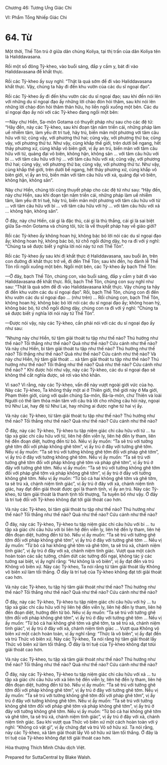  

Chương 46: Tương Ưng Giác Chi

VI: Phẩm Tổng Nhiếp Giác Chi

# 64\. Từ

Một thời, Thế Tôn trú ở giữa dân chúng Koliya, tại thị trấn của dân Koliya tên là Haliddavasana.

Rồi một số đông Tỷ-kheo, vào buổi sáng, đắp y cầm y, bát đi vào Haliddavasana để khất thực.

Rồi các Tỷ-kheo ấy suy nghĩ: “Thật là quá sớm để đi vào Haliddavasana khất thực. Vậy, chúng ta hãy đi đến khu vườn của các du sĩ ngoại đạo”.

Rồi các Tỷ-kheo ấy đi đến khu vườn các du sĩ ngoại đạo; sau khi đến nói lên với những du sĩ ngoại đạo ấy những lời chào đón hỏi thăm, sau khi nói lên những lời chào đón hỏi thăm thân hữu, họ liền ngồi xuống một bên. Các du sĩ ngoại đạo ấy nói với các Tỷ-kheo đang ngồi một bên:

—Này chư Hiền, Sa-môn Gotama có thuyết pháp như sau cho các đệ tử: “Hãy đến, này các Tỷ-kheo, sau khi đoạn tận năm triền cái, những pháp làm uế nhiễm tâm, làm yếu ớt trí tuệ, hãy trú, biến mãn một phương với tâm câu hữu với từ; cũng vậy, với phương thứ hai; cũng vậy, với phương thứ ba; cũng vậy, với phương thứ tư. Như vậy, cùng khắp thế giới, trên dưới bề ngang, hết thảy phương xứ, cùng khắp vô biên giới, vị ấy an trú, biến mãn với tâm câu hữu với từ, quảng đại vô biên, không hận, không sân … với tâm câu hữu với bi … với tâm câu hữu với hỷ … với tâm câu hữu với xả; cũng vậy, với phương thứ hai; cũng vậy, với phương thứ ba; cũng vậy, với phương thứ tư. Như vậy, cùng khắp thế giới, trên dưới bề ngang, hết thảy phương xứ, cùng khắp vô biên giới, vị ấy an trú, biến mãn với tâm câu hữu với xả, quảng đại vô biên, không hận, không sân”.

Này chư Hiền, chúng tôi cũng thuyết pháp cho các đệ tử như sau: “Hãy đến, này chư Hiền, sau khi đoạn tận năm triền cái, những pháp làm uế nhiễm tâm, làm yếu ớt trí tuệ, hãy trú, biến mãn một phương với tâm câu hữu với từ … với tâm câu hữu với bi … với tâm câu hữu với hỷ … với tâm câu hữu với xả … không hận, không sân”.

Ở đây, này chư Hiền, cái gì là đặc thù, cái gì là thù thắng, cái gì là sai biệt giữa Sa-môn Gotama và chúng tôi, tức là về thuyết pháp hay về giáo giới?

Rồi các Tỷ-kheo ấy không hoan hỷ, không bác bỏ lời nói các du sĩ ngoại đạo ấy; không hoan hỷ, không bác bỏ, từ chỗ ngồi đứng dậy, họ ra đi với ý nghĩ: “Chúng ta sẽ được biết ý nghĩa lời nói này từ nơi Thế Tôn”.

Rồi các Tỷ-kheo ấy sau khi đi khất thực ở Haliddavasana, sau buổi ăn, trên con đường đi khất thực trở về, đi đến Thế Tôn; sau khi đến, họ đảnh lễ Thế Tôn rồi ngồi xuống một bên. Ngồi một bên, các Tỷ-kheo ấy bạch Thế Tôn:

—Ở đây, bạch Thế Tôn, chúng con, vào buổi sáng, đắp y cầm y bát đi vào Haliddavasana để khất thực. Rồi, bạch Thế Tôn, chúng con suy nghĩ như sau: “Thật là quá sớm để đi vào Haliddavasana khất thực. Vậy chúng ta hãy đi đến khu vườn các du sĩ ngoại đạo”. Rồi, bạch Thế Tôn, chúng con đi đến khu vườn các du sĩ ngoại đạo … (như trên) … Rồi chúng con, bạch Thế Tôn, không hoan hỷ, không bác bỏ lời nói các du sĩ ngoại đạo ấy; không hoan hỷ, không bác bỏ, từ chỗ ngồi đứng dậy, chúng con ra đi với ý nghĩ: “Chúng ta sẽ được biết ý nghĩa lời nói này từ Thế Tôn”.

—Ðược nói vậy, này các Tỷ-kheo, cần phải nói với các du sĩ ngoại đạo ấy như sau:

“Nhưng này chư Hiền, từ tâm giải thoát tu tập như thế nào? Thú hướng như thế nào? Tối thắng như thế nào? Quả như thế nào? Cứu cánh như thế nào? Và này chư Hiền, bi tâm giải thoát tu tập như thế nào? Thú hướng như thế nào? Tối thắng như thế nào? Quả như thế nào? Cứu cánh như thế nào? Và này chư Hiền, hỷ tâm giải thoát … xả tâm giải thoát tu tập như thế nào? Thú hướng như thế nào? Tối thắng như thế nào? Quả như thế nào? Cứu cánh như thế nào? ” Khi được hỏi như vậy, này các Tỷ-kheo, các du sĩ ngoại đạo sẽ không thể cắt nghĩa được, sẽ rơi vào khó khăn.

Vì sao? Vì rằng, này các Tỷ-kheo, vấn đề này vượt ngoài giới vức của họ. Này các Tỷ-kheo, Ta không thấy một ai ở Thiên giới, thế giới này ở Ma giới, Phạm thiên giới, cùng với quần chúng Sa-môn, Bà-la-môn, chư Thiên và loài Người có thể làm thỏa mãn tâm với câu trả lời cho những câu hỏi này, ngoại trừ Như Lai, hay đệ tử Như Lai, hay những ai được nghe từ hai vị ấy.

Và này các Tỷ-kheo, từ tâm giải thoát tu tập như thế nào? Thú hướng như thế nào? Tối thắng như thế nào? Quả như thế nào? Cứu cánh như thế nào?

Ở đây, này các Tỷ-kheo, Tỷ-kheo tu tập niệm giác chi câu hữu với từ … tu tập xả giác chi câu hữu với từ, liên hệ đến viễn ly, liên hệ đến ly tham, liên hệ đến đoạn diệt, hướng đến từ bỏ. Nếu vị ấy muốn: “Ta sẽ trú với tưởng ghê tởm đối với pháp không ghê tởm”, vị ấy trú ở đây với tưởng ghê tởm. Nếu vị ấy muốn: “Ta sẽ trú với tưởng không ghê tởm đối với pháp ghê tởm”, vị ấy trú ở đây với tưởng không ghê tởm. Nếu vị ấy muốn: “Ta sẽ trú với tưởng ghê tởm đối với pháp không ghê tởm và pháp ghê tởm”, vị ấy trú ở đây với tưởng ghê tởm. Nếu vị ấy muốn: “Ta sẽ trú với tưởng không ghê tởm đối với pháp ghê tởm và pháp không ghê tởm”, vị ấy trú ở đây với tưởng không ghê tởm. Nếu vị ấy muốn: “Từ bỏ cả hai không ghê tởm và ghê tởm, ta sẽ trú xả, chánh niệm tỉnh giác”, vị ấy trú ở đây với xả, chánh niệm tỉnh giác, hay đạt đến giải thoát được gọi là thanh tịnh, vị ấy an trú. Này các Tỷ-kheo, từ tâm giải thoát là thanh tịnh tối thượng, Ta tuyên bố như vậy. Ở đây là trí tuệ đối với Tỷ-kheo không đạt tới giải thoát cao hơn.

Và này các Tỷ-kheo, bi tâm giải thoát tu tập như thế nào? Thú hướng như thế nào? Tối thắng như thế nào? Quả như thế nào? Cứu cánh như thế nào?

Ở đây, này các Tỷ-kheo, Tỷ-kheo tu tập niệm giác chi câu hữu với bi … tu tập xả giác chi câu hữu với bi liên hệ đến viễn ly, liên hệ đến ly tham, liên hệ đến đoạn diệt, hướng đến từ bỏ. Nếu vị ấy muốn: “Ta sẽ trú với tưởng ghê tởm đối với pháp không ghê tởm”, vị ấy trú ở đây với tưởng ghê tởm … Nếu vị ấy muốn: “Từ bỏ cả hai không ghê tởm và ghê tởm, ta sẽ trú xả, chánh niệm tỉnh giác”, vị ấy trú ở đây với xả, chánh niệm tỉnh giác. Vượt qua một cách hoàn toàn các sắc tưởng, chấm dứt các tưởng đối ngại, không tác ý các tưởng sai biệt, vị ấy nghĩ rằng: “Hư không là vô biên”, vị ấy đạt đến và trú Không vô biên xứ. Này các Tỷ-kheo, Ta nói rằng từ tâm giải thoát lấy Không vô biên xứ làm tối thắng. Ở đây là trí tuệ của Tỷ-kheo không đạt tới giải thoát cao hơn.

Và này các Tỷ-kheo, tu tập hỷ tâm giải thoát như thế nào? Thú hướng như thế nào? Tối thắng như thế nào? Quả như thế nào? Cứu cánh như thế nào?

Ở đây, này các Tỷ-kheo, Tỷ-kheo tu tập niệm giác chi câu hữu với hỷ … tu tập xả giác chi câu hữu với hỷ liên hệ đến viễn ly, liên hệ đến ly tham, liên hệ đến đoạn diệt, hướng đến từ bỏ. Nếu vị ấy muốn: “Ta sẽ trú với tưởng ghê tởm đối với pháp không ghê tởm”, vị ấy trú ở đây với tưởng ghê tởm … Nếu vị ấy muốn: “Từ bỏ cả hai không ghê tởm và ghê tởm, ta sẽ trú xả, chánh niệm tỉnh giác”, vị ấy trú ở đây với xả, chánh niệm tỉnh giác … Vượt qua Không vô biên xứ một cách hoàn toàn, vị ấy nghĩ rằng: “Thức là vô biên”, vị ấy đạt đến và trú Thức vô biên xứ. Này các Tỷ-kheo, Ta nói rằng hỷ tâm giải thoát lấy Thức vô biên xứ làm tối thắng. Ở đây là trí tuệ của Tỷ-kheo không đạt tơùi giải thoát cao hơn.

Và này các Tỷ-kheo, tu tập xả tâm giải thoát như thế nào? Thú hướng như thế nào? Tối thắng như thế nào? Quả như thế nào? Cứu cánh như thế nào?

Ở đây, này các Tỷ-kheo, Tỷ-kheo tu tập niệm giác chi câu hữu với xả … tu tập xả giác chi câu hữu với xả liên hệ đến viễn ly, liên hệ đến ly tham, liên hệ đến đoạn diệt, hướng đến từ bỏ. Nếu vị ấy muốn: “Ta sẽ trú với tưởng ghê tởm đối với pháp không ghê tởm”, vị ấy trú ở đây với tưởng ghê tởm. Nếu vị ấy muốn: “Ta sẽ trú với tưởng không ghê tởm đối với pháp ghê tởm”, vị ấy trú ở đây với tưởng không ghê tởm. Nếu vị ấy muốn: “Ta sẽ trú với tưởng không ghê tởm đối với pháp ghê tởm và pháp không ghê tởm”, vị ấy trú ở đây với tưởng không ghê tởm. Nếu vị ấy muốn: “Từ bỏ cả hai không ghê tởm và ghê tởm, ta sẽ trú xả, chánh niệm tỉnh giác”, vị ấy trú ở đây với xả, chánh niệm tỉnh giác. Sau khi vượt qua Thức vô biên xứ một cách hoàn toàn với ý nghĩ: “Không có vật gì”, vị ấy chứng đạt và trú Vô sở hữu xứ. Ta nói rằng, này các Tỷ-kheo, xả tâm giải thoát lấy Vô sở hữu xứ làm tối thắng. Ở đây là trí tuệ của Tỷ-kheo không đạt tới giải thoát cao hơn.

Hòa thượng Thích Minh Châu dịch Việt.

Prepared for SuttaCentral by Blake Walsh.